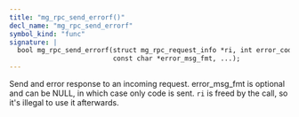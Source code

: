 ```yaml
---
title: "mg_rpc_send_errorf()"
decl_name: "mg_rpc_send_errorf"
symbol_kind: "func"
signature: |
  bool mg_rpc_send_errorf(struct mg_rpc_request_info *ri, int error_code,
                          const char *error_msg_fmt, ...);
---
```


Send and error response to an incoming request.
error_msg_fmt is optional and can be NULL, in which case only code is sent.
`ri` is freed by the call, so it's illegal to use it afterwards. 


